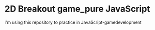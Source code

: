 # 2D Breakout game_pure JavaScript
I'm using this repository to practice in JavaScript-gamedevelopment
